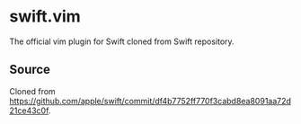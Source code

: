 swift.vim
=========

The official vim plugin for Swift cloned from Swift repository.

## Source
Cloned from https://github.com/apple/swift/commit/df4b7752ff770f3cabd8ea8091aa72d21ce43c0f.
